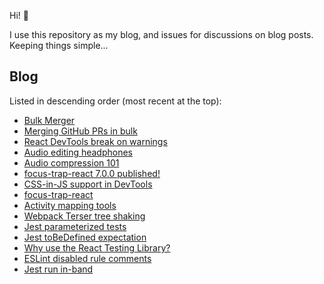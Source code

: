 Hi! 👋

I use this repository as my blog, and issues for discussions on blog posts. Keeping things simple...

## Blog

Listed in descending order (most recent at the top):

- [Bulk Merger](blog/bulk-merger.md)
- [Merging GitHub PRs in bulk](blog/bulk-github-pr-merging.md)
- [React DevTools break on warnings](blog/react-devtools-break-on-warnings.md)
- [Audio editing headphones](blog/audio-editing-headphones.md)
- [Audio compression 101](blog/audio-compression-101.md)
- [focus-trap-react 7.0.0 published!](blog/focus-trap-react-700.md)
- [CSS-in-JS support in DevTools](blog/css-in-js-devtools-support.md)
- [focus-trap-react](blog/focus-trap-react.md)
- [Activity mapping tools](blog/activity-mapping-tools.md)
- [Webpack Terser tree shaking](blog/webpack-terser-tree-shaking.md)
- [Jest parameterized tests](blog/jest-parameterized-tests.md)
- [Jest toBeDefined expectation](blog/jest-to-be-defined-expectation.md)
- [Why use the React Testing Library?](blog/why-use-react-testing-library.md)
- [ESLint disabled rule comments](blog/eslint-disabled-rule-comments.md)
- [Jest run in-band](blog/jest-run-in-band.md)

